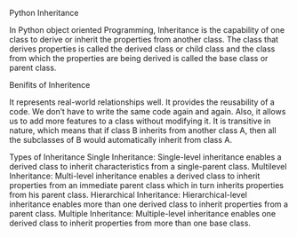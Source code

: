 Python Inheritance

In Python object oriented Programming, Inheritance is the capability of one class to derive or inherit the properties from another class. The class that derives properties is called the derived class or child class and the class from which the properties are being derived is called the base class or parent class. 


Benifits of Inheritence

It represents real-world relationships well.
It provides the reusability of a code. We don’t have to write the same code again and again. Also, it allows us to add more features to a class without modifying it.
It is transitive in nature, which means that if class B inherits from another class A, then all the subclasses of B would automatically inherit from class A.



Types of Inheritance
Single Inheritance: Single-level inheritance enables a derived class to inherit characteristics from a single-parent class.
Multilevel Inheritance: Multi-level inheritance enables a derived class to inherit properties from an immediate parent class which in turn inherits properties from his parent class. 
Hierarchical Inheritance: Hierarchical-level inheritance enables more than one derived class to inherit properties from a parent class.
Multiple Inheritance: Multiple-level inheritance enables one derived class to inherit properties from more than one base class.